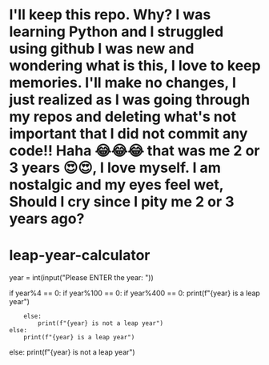 # I'll keep this repo. Why? I was learning Python and I struggled using github I was new and wondering what is this, I love to keep memories. I'll make no changes, I just realized as I was going through my repos and deleting what's not important that I did not commit any code!! Haha 😂😂😂  that was me 2 or 3 years 😍😍, I love myself. I am nostalgic and my eyes feel wet, Should I cry since I pity me 2 or 3 years ago? 

# leap-year-calculator
year = int(input("Please ENTER the year: "))

if year%4 == 0:
    if year%100 == 0:
        if year%400 == 0:
            print(f"{year} is a leap year")
            
        else:
            print(f"{year} is not a leap year")
    else:
        print(f"{year} is a leap year")
else:
    print(f"{year} is not a leap year")
    
